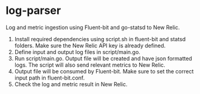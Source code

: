 # log-parser
Log and metric ingestion using Fluent-bit and go-statsd to New Relic.
1. Install required dependencies using script.sh in fluent-bit and statsd folders. Make sure the New Relic API key is already defined.
2. Define input and output log files in script/main.go.
3. Run script/main.go. Output file will be created and have json formatted logs. The script will also send relevant metrics to New Relic.
4. Output file will be consumed by Fluent-bit. Make sure to set the correct input path in fluent-bit.conf.
5. Check the log and metric result in New Relic.
